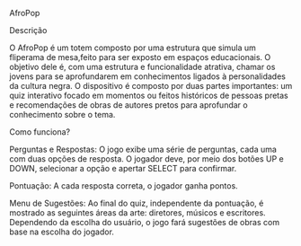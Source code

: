 AfroPop


Descrição


O AfroPop é um totem composto por uma estrutura que simula um fliperama de mesa,feito para ser exposto em espaços educacionais. O objetivo dele é, com uma estrutura e funcionalidade atrativa, chamar os jovens para se aprofundarem em conhecimentos ligados à personalidades da cultura negra. O dispositivo é composto por duas partes importantes: um quiz interativo focado em momentos ou feitos históricos de pessoas pretas e recomendações de obras de autores pretos para aprofundar o conhecimento sobre o tema.


Como funciona?

Perguntas e Respostas: O jogo exibe uma série de perguntas, cada uma com duas opções de resposta. O jogador deve, por meio dos botões UP e DOWN, selecionar a opção e apertar SELECT para confirmar.

Pontuação: A cada resposta correta, o jogador ganha pontos.

Menu de Sugestões: Ao final do quiz, independente da pontuação, é mostrado as seguintes áreas da arte: diretores, músicos e escritores. Dependendo da escolha do usuário, o jogo fará sugestões de obras com base na escolha do jogador.
